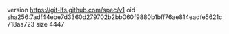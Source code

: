 version https://git-lfs.github.com/spec/v1
oid sha256:7adf44ebe7d3360d279702b2bb060f9880b1bff76ae814eadfe5621c718aa723
size 4447
